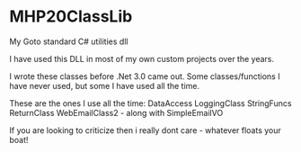 # MHP20ClassLib
My Goto standard C# utilities dll

I have used this DLL in most of my own custom projects over the years. 

I wrote these classes before .Net 3.0 came out.
Some classes/functions I have never used, but some I have used all the time.

These are the ones I use all the time:
DataAccess
LoggingClass
StringFuncs
ReturnClass
WebEmailClass2 - along with SimpleEmailVO

If you are looking to criticize then i really dont care - whatever floats your boat! 